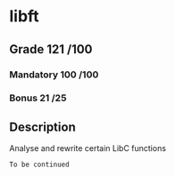 # libft

## Grade		121	/100

### Mandatory	100	/100
### Bonus		21	/25

## Description

Analyse and rewrite certain LibC functions

```
To be continued
```
